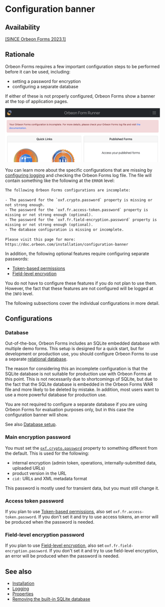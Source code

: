 # Configuration banner

## Availability

[\[SINCE Orbeon Forms 2023.1\]](/release-notes/orbeon-forms-2023.1.md)

## Rationale

Orbeon Forms requires a few important configuration steps to be performed before it can be used, including:

- setting a password for encryption
- configuring a separate database

If either of these is not properly configured, Orbeon Forms show a banner at the top of application pages. 

![Configuration banner](images/configuration-banner.png)

You can learn more about the specific configurations that are missing by [configuring logging](/installation/logging.md) and checking the Orbeon Forms log file. The file will contain something like the following at the `ERROR` level:

```
The following Orbeon Forms configurations are incomplete:

- The password for the `oxf.crypto.password` property is missing or not strong enough.
- The password for the `oxf.fr.access-token.password` property is missing or not strong enough (optional).
- The password for the `oxf.fr.field-encryption.password` property is missing or not strong enough (optional).
- The database configuration is missing or incomplete.

Please visit this page for more: https://doc.orbeon.com/installation/configuration-banner
```

In addition, the following optional features require configuring separate passwords:

- [Token-based permissions](/form-runner/access-control/tokens.md)
- [Field-level encryption](/form-builder/field-level-encryption.md)

You do not have to configure these features if you do not plan to use them. However, the fact that these features are not configured will be logged at the `INFO` level.

The following subsections cover the individual configurations in more detail.

## Configurations

### Database

Out-of-the-box, Orbeon Forms includes an SQLite embedded database with multiple demo forms. This setup is designed for a quick start, but for development or production use, you should configure Orbeon Forms to use a separate [relational database](/form-runner/persistence/relational-db.md).

The reason for considering this an incomplete configuration is that the SQLite database is not suitable for production use with Orbeon Forms at this point. This is not necessarily due to shortcomings of SQLite, but due to the fact that the SQLite database is embedded in the Orbeon Forms WAR file and more likely to be deleted by mistake. In addition, most users want to use a more powerful database for production use.

You are not required to configure a separate database if you are using Orbeon Forms for evaluation purposes only, but in this case the configuration banner will show.

See also [Database setup](/installation/README.md#database-setup).

### Main encryption password

You must set the [`oxf.crypto.password`](/configuration/properties/general.md#oxfcryptopassword) property to something different from the default. This is used for the following:

- internal encryption (admin token, operations, internally-submitted data, uploaded URLs)
- product version in the URL
- `cid:` URLs and XML metadata format

This password is mostly used for transient data, but you must still change it.

### Access token password

If you plan to use [Token-based permissions](/form-runner/access-control/tokens.md), also set `oxf.fr.access-token.password`. If you don't set it and try to use access tokens, an error will be produced when the password is needed.

### Field-level encryption password

If you plan to use [Field-level encryption](/form-builder/field-level-encryption.md), also set `oxf.fr.field-encryption.password`. If you don't set it and try to use field-level encryption, an error will be produced when the password is needed.

## See also

- [Installation](/installation/README.md)
- [Logging](/installation/logging.md)
- [Properties](/configuration/properties/README.md)
- [Removing the built-in SQLite database](/configuration/advanced/production-war.md#removing-the-built-in-sqlite-database)